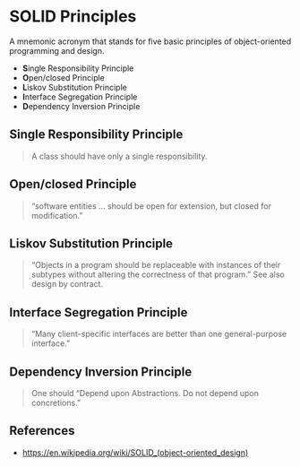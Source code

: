 # SOLID Principles

A mnemonic acronym that stands for five basic principles of object-oriented programming and design.

-   **S**ingle Responsibility Principle
-   **O**pen/closed Principle
-   **L**iskov Substitution Principle
-   **I**nterface Segregation Principle
-   **D**ependency Inversion Principle

## Single Responsibility Principle

> A class should have only a single responsibility.

## Open/closed Principle

> “software entities … should be open for extension, but closed for modification.”

## Liskov Substitution Principle

> “Objects in a program should be replaceable with instances of their subtypes without altering the correctness of that program.” See also design by contract.

## Interface Segregation Principle

> “Many client-specific interfaces are better than one general-purpose interface.”

## Dependency Inversion Principle

> One should “Depend upon Abstractions. Do not depend upon concretions.”

## References

-   <https://en.wikipedia.org/wiki/SOLID_(object-oriented_design)>
